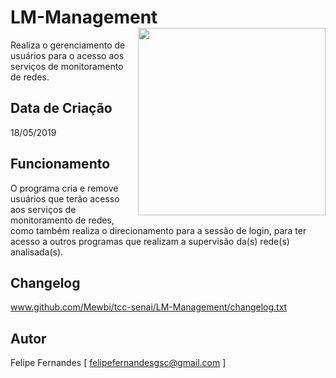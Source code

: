# LM-Management <img src='https://i.imgur.com/U3lwBVc.png' align='right' height='300'>
Realiza o gerenciamento  de usuários para o acesso aos serviços de monitoramento de redes.

## Data de Criação
18/05/2019

## Funcionamento
O programa cria e remove usuários que terão acesso aos serviços de monitoramento de redes, como
também realiza o direcionamento para a sessão de login, para ter acesso a outros programas que 
realizam a supervisão da(s) rede(s) analisada(s).

## Changelog
www.github.com/Mewbi/tcc-senai/LM-Management/changelog.txt

## Autor
Felipe Fernandes [ felipefernandesgsc@gmail.com ]
